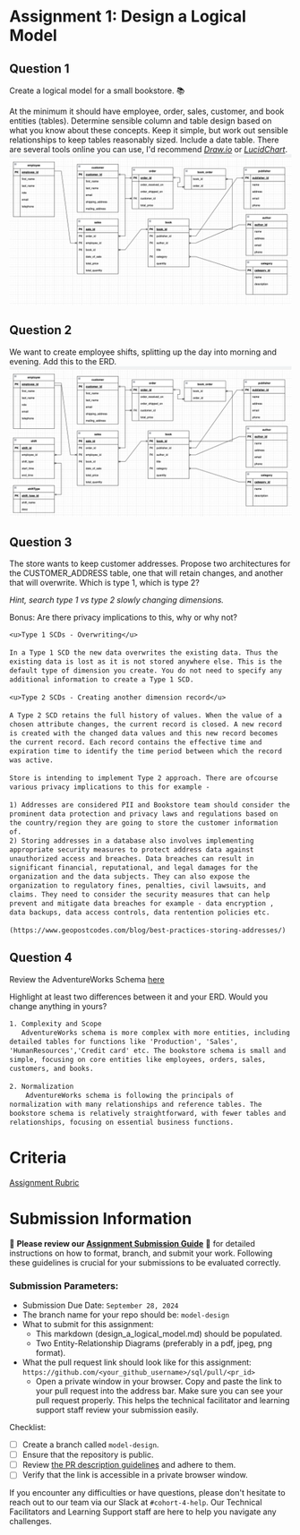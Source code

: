 # Assignment 1: Design a Logical Model

## Question 1
Create a logical model for a small bookstore. 📚

At the minimum it should have employee, order, sales, customer, and book entities (tables). Determine sensible column and table design based on what you know about these concepts. Keep it simple, but work out sensible relationships to keep tables reasonably sized. Include a date table. There are several tools online you can use, I'd recommend [_Draw.io_](https://www.drawio.com/) or [_LucidChart_](https://www.lucidchart.com/pages/).
![Bookstore model diagram](Bookstore-erd.png)

## Question 2
We want to create employee shifts, splitting up the day into morning and evening. Add this to the ERD.
![Bookstore model diagram with employee shifts](Bookstore-with-shift-erd.png)

## Question 3
The store wants to keep customer addresses. Propose two architectures for the CUSTOMER_ADDRESS table, one that will retain changes, and another that will overwrite. Which is type 1, which is type 2?

_Hint, search type 1 vs type 2 slowly changing dimensions._

Bonus: Are there privacy implications to this, why or why not?
```
<u>Type 1 SCDs - Overwriting</u>

In a Type 1 SCD the new data overwrites the existing data. Thus the existing data is lost as it is not stored anywhere else. This is the default type of dimension you create. You do not need to specify any additional information to create a Type 1 SCD.

<u>Type 2 SCDs - Creating another dimension record</u>

A Type 2 SCD retains the full history of values. When the value of a chosen attribute changes, the current record is closed. A new record is created with the changed data values and this new record becomes the current record. Each record contains the effective time and expiration time to identify the time period between which the record was active.

Store is intending to implement Type 2 approach. There are ofcourse various privacy implications to this for example -

1) Addresses are considered PII and Bookstore team should consider the prominent data protection and privacy laws and regulations based on the country/region they are going to store the customer information of.
2) Storing addresses in a database also involves implementing appropriate security measures to protect address data against unauthorized access and breaches. Data breaches can result in significant financial, reputational, and legal damages for the organization and the data subjects. They can also expose the organization to regulatory fines, penalties, civil lawsuits, and claims. They need to consider the security measures that can help prevent and mitigate data breaches for example - data encryption , data backups, data access controls, data rentention policies etc.

(https://www.geopostcodes.com/blog/best-practices-storing-addresses/)

```

## Question 4
Review the AdventureWorks Schema [here](https://i.stack.imgur.com/LMu4W.gif)

Highlight at least two differences between it and your ERD. Would you change anything in yours?
```
1. Complexity and Scope
   AdventureWorks schema is more complex with more entities, including detailed tables for functions like 'Production', 'Sales', 'HumanResources','Credit card' etc. The bookstore schema is small and simple, focusing on core entities like employees, orders, sales, customers, and books.

2. Normalization
    AdventureWorks schema is following the principals of  normalization with many relationships and reference tables. The bookstore schema is relatively straightforward, with fewer tables and relationships, focusing on essential business functions.
```

# Criteria

[Assignment Rubric](./assignment_rubric.md)

# Submission Information

🚨 **Please review our [Assignment Submission Guide](https://github.com/UofT-DSI/onboarding/blob/main/onboarding_documents/submissions.md)** 🚨 for detailed instructions on how to format, branch, and submit your work. Following these guidelines is crucial for your submissions to be evaluated correctly.

### Submission Parameters:
* Submission Due Date: `September 28, 2024`
* The branch name for your repo should be: `model-design`
* What to submit for this assignment:
    * This markdown (design_a_logical_model.md) should be populated.
    * Two Entity-Relationship Diagrams (preferably in a pdf, jpeg, png format).
* What the pull request link should look like for this assignment: `https://github.com/<your_github_username>/sql/pull/<pr_id>`
    * Open a private window in your browser. Copy and paste the link to your pull request into the address bar. Make sure you can see your pull request properly. This helps the technical facilitator and learning support staff review your submission easily.

Checklist:
- [ ] Create a branch called `model-design`.
- [ ] Ensure that the repository is public.
- [ ] Review [the PR description guidelines](https://github.com/UofT-DSI/onboarding/blob/main/onboarding_documents/submissions.md#guidelines-for-pull-request-descriptions) and adhere to them.
- [ ] Verify that the link is accessible in a private browser window.

If you encounter any difficulties or have questions, please don't hesitate to reach out to our team via our Slack at `#cohort-4-help`. Our Technical Facilitators and Learning Support staff are here to help you navigate any challenges.
